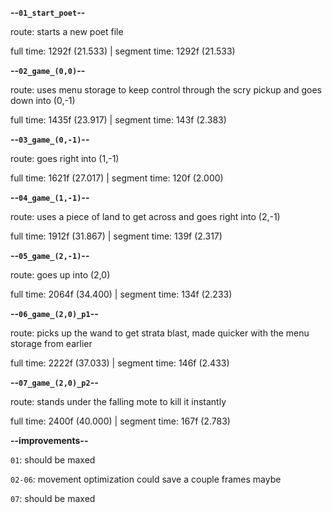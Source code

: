 **--`01_start_poet`--**

route: starts a new poet file

full time: 1292f (21.533) | segment time: 1292f (21.533)

**--`02_game_(0,0)`--**

route: uses menu storage to keep control through the scry pickup and goes down into (0,-1)

full time: 1435f (23.917) | segment time: 143f (2.383)

**--`03_game_(0,-1)`--**

route: goes right into (1,-1)

full time: 1621f (27.017) | segment time: 120f (2.000)

**--`04_game_(1,-1)`--**

route: uses a piece of land to get across and goes right into (2,-1)

full time: 1912f (31.867) | segment time: 139f (2.317)

**--`05_game_(2,-1)`--**

route: goes up into (2,0)

full time: 2064f (34.400) | segment time: 134f (2.233)

**--`06_game_(2,0)_p1`--**

route: picks up the wand to get strata blast, made quicker with the menu storage from earlier

full time: 2222f (37.033) | segment time: 146f (2.433)

**--`07_game_(2,0)_p2`--**

route: stands under the falling mote to kill it instantly

full time: 2400f (40.000) | segment time: 167f (2.783)

**--improvements--**

`01`: should be maxed

`02-06`: movement optimization could save a couple frames maybe

`07`: should be maxed
